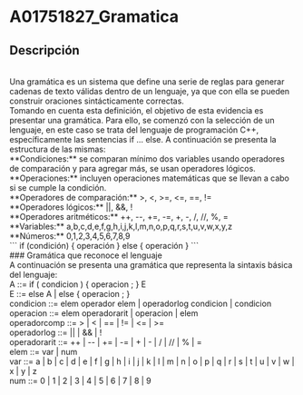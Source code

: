 # A01751827_Gramatica
## Descripción
<br>
Una gramática es un sistema que define una serie de reglas para generar cadenas de texto válidas dentro de un lenguaje, ya que con ella se pueden construir oraciones sintácticamente correctas.
<br>
Tomando en cuenta esta definición, el objetivo de esta evidencia es presentar una gramática. Para ello, se comenzó con la selección de un lenguaje, en este caso se trata del lenguaje de programación C++, específicamente las sentencias if … else. A continuación se presenta la estructura de las mismas:
<br>
**Condiciones:** se comparan mínimo dos variables usando operadores de comparación y para agregar más, se usan operadores lógicos.
<br>
**Operaciones:** incluyen operaciones matemáticas que se llevan a cabo si se cumple la condición.
<br>
**Operadores de comparación:** >, <, >=, <=, ==, !=
  <br>
**Operadores lógicos:** ||, &&, !
  <br>
**Operadores aritméticos:** ++, --, +=, -=, +, -, /, //, %, =
  <br>
**Variables:** a,b,c,d,e,f,g,h,i,j,k,l,m,n,o,p,q,r,s,t,u,v,w,x,y,z
  <br>
**Números:** 0,1,2,3,4,5,6,7,8,9
  <br>
```
if (condición) {
operación
}
else {
operación
}
```
<br>
### Gramática que reconoce el lenguaje
  <br>
A continuación se presenta una gramática que representa la sintaxis básica del lenguaje:
  <br>
A ::= if ( condicion ) { operacion ;  } E
  <br>
E ::= else A | else { operacion ; }
  <br>
condicion ::= elem  operador elem  | operadorlog condicion | condicion
  <br>
operacion ::=  elem  operadorarit | operacion |  elem
  <br>
operadorcomp ::=  > | < | == | != | <= | >=
  <br>
operadorlog ::=  || | && | !
  <br>
operadorarit ::= ++ | -- | += | -= | + | - | / | // | % | =  
  <br>
elem ::= var | num
  <br>
var ::= a | b | c | d | e | f | g | h | i | j | k | l | m | n | o | p | q | r | s | t | u | v | w | x | y | z
  <br>
num ::= 0 | 1 | 2 | 3 | 4 | 5 | 6 | 7 | 8 | 9




